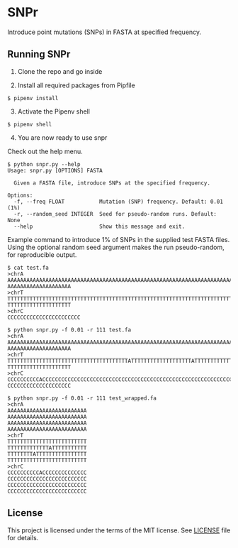 # SNPr
Introduce point mutations (SNPs) in FASTA at specified frequency.

## Running SNPr

1. Clone the repo and go inside

2. Install all required packages from Pipfile

```console
$ pipenv install
```

3. Activate the Pipenv shell

```console
$ pipenv shell
```

4. You are now ready to use snpr

Check out the help menu.

```console
$ python snpr.py --help
Usage: snpr.py [OPTIONS] FASTA

  Given a FASTA file, introduce SNPs at the specified frequency.

Options:
  -f, --freq FLOAT           Mutation (SNP) frequency. Default: 0.01 (1%)
  -r, --random_seed INTEGER  Seed for pseudo-random runs. Default: None
  --help                     Show this message and exit.
```

Example command to introduce 1% of SNPs in the supplied test FASTA files. Using the optional random seed argument makes the run pseudo-random, for reproducible output.

```console
$ cat test.fa
>chrA
AAAAAAAAAAAAAAAAAAAAAAAAAAAAAAAAAAAAAAAAAAAAAAAAAAAAAAAAAAAAAAAAAAAAAAAAAAAAAAAA
AAAAAAAAAAAAAAAAAAAA
>chrT
TTTTTTTTTTTTTTTTTTTTTTTTTTTTTTTTTTTTTTTTTTTTTTTTTTTTTTTTTTTTTTTTTTTTTTTTTTTTTTTT
TTTTTTTTTTTTTTTTTTTT
>chrC
CCCCCCCCCCCCCCCCCCCCCCC

$ python snpr.py -f 0.01 -r 111 test.fa
>chrA
AAAAAAAAAAAAAAAAAAAAAAAAAAAAAAAAAAAAAAAAAAAAAAAAAAAAAAAAAAAAAAAAAAAAAAAAAAAAAAAA
AAAAAAAAAAAAAAAAAAAA
>chrT
TTTTTTTTTTTTTTTTTTTTTTTTTTTTTTTTTTTTTTATTTTTTTTTTTTTTTTTTTATTTTTTTTTTTTTTTTTTTTT
TTTTTTTTTTTTTTTTTTTT
>chrC
CCCCCCCCCCACCCCCCCCCCCCCCCCCCCCCCCCCCCCCCCCCCCCCCCCCCCCCCCCCCCCCCCCCCCCCCCCCCCCC
CCCCCCCCCCCCCCCCCCCC

$ python snpr.py -f 0.01 -r 111 test_wrapped.fa
>chrA
AAAAAAAAAAAAAAAAAAAAAAAAA
AAAAAAAAAAAAAAAAAAAAAAAAA
AAAAAAAAAAAAAAAAAAAAAAAAA
AAAAAAAAAAAAAAAAAAAAAAAAA
>chrT
TTTTTTTTTTTTTTTTTTTTTTTTT
TTTTTTTTTTTTTATTTTTTTTTTT
TTTTTTTTATTTTTTTTTTTTTTTT
TTTTTTTTTTTTTTTTTTTTTTTTT
>chrC
CCCCCCCCCCACCCCCCCCCCCCCC
CCCCCCCCCCCCCCCCCCCCCCCCC
CCCCCCCCCCCCCCCCCCCCCCCCC
CCCCCCCCCCCCCCCCCCCCCCCCC
```

## License

This project is licensed under the terms of the MIT license. See [LICENSE](LICENSE) file for details.
